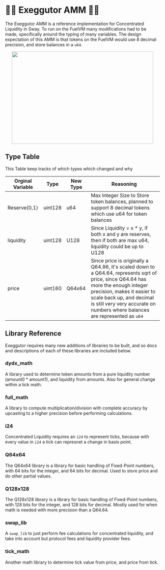 # 🌴🔱 Exeggutor AMM 🌴🔱

The Exeggutor AMM is a reference implementation for Concentrated Liquidity in Sway. To run on the FuelVM many modifications had to be made, specifically around the typing of many variables. The design expectation of this AMM is that tokens on the FuelVM would use 8 decimal precision, and store balances in a `u64`.

<p align="center">
  <img width="460" height="300" src="https://i.kym-cdn.com/entries/icons/mobile/000/021/009/0b58b7125c6305d17f6447c519cb9e63.jpg">
</p>

## Type Table

This Table keep tracks of which types which changed and why

| Orginal Variable |  Type  |  New Type  |  Reasoning |
| ---------------- | -------|------------|------------|
| Reserve{0,1}         | uint128 |  u64       | Max Integer Size to Store token balances, planned to support 8 decimal tokens which use u64 for token balances         |
| liquidity         | uint128 |  U128       | Since Liquidity = x * y, if both x and y are reserves, then if both are max u64, liquidity could be up to U128         |
| price         | uint160 |  Q64x64       | Since price is originally a Q64.96, it's scaled down to a Q64.64, represents sqrt of price, since Q64.64 has more the enough integer precision, makes it easier to scale back up, and decimal is still very very accurate on numbers where balances are represented as `u64`        |

## Library Reference

Exeggutor requires many new additions of libraries to be built, and so docs and descriptions of each of these libraries are included below.

### dydx_math

A library used to determine token amounts from a pure liquidity number (amount0 * amount1), and liquidity from amounts. Also for general change within a tick math.

### full_math

A library to compute multiplication/division with complete accuracy by upcasting to a higher precision before performing calculations.

### i24

Concentrated Liquidity requires an `i24` to represent ticks, because with every value in `i24` a tick can represnet a change in basis point.

### Q64x64

The Q64x64 library is a library for basic handling of Fixed-Point numbers, with 64 bits for the integer, and 64 bits for decimal. Used to store price and do other partial values.

### Q128x128

The Q128x128 library is a library for basic handling of Fixed-Point numbers, with 128 bits for the integer, and 128 bits for decimal. Mostly used for when math is needed with more precision than a Q64.64.

### swap_lib

A `swap_lib` to just perform fee calculations for concentrated liquidity, and take into account but protocol fees and liquidity provider fees.

### tick_math

Another math library to determine tick value from price, and price from tick.


